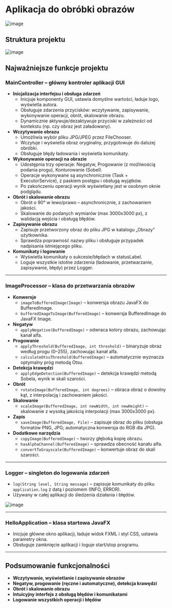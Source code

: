 # Aplikacja do obróbki obrazów
![image](https://github.com/user-attachments/assets/daa28982-97f6-4fc4-a19a-24c1320b43bc)

## Struktura projektu
![image](https://github.com/user-attachments/assets/407d2f5c-9fe2-40ff-9f91-8e9b8887c2b4)

## Najważniejsze funkcje projektu

### **MainController** – główny kontroler aplikacji GUI

- **Inicjalizacja interfejsu i obsługa zdarzeń**
    - Inicjuje komponenty GUI, ustawia domyślne wartości, ładuje logo, wyświetla autora.
    - Obsługuje zdarzenia przycisków: wczytywanie, zapisywanie, wykonywanie operacji, obrót, skalowanie obrazu.
    - Dynamicznie aktywuje/dezaktywuje przyciski w zależności od kontekstu (np. czy obraz jest załadowany).
- **Wczytywanie obrazu**
    - Umożliwia wybór pliku JPG/JPEG przez FileChooser.
    - Wczytuje i wyświetla obraz oryginalny, przygotowuje do dalszej obróbki.
    - Obsługuje błędy ładowania i wyświetla komunikaty.
- **Wykonywanie operacji na obrazie**
    - Udostępnia trzy operacje: Negatyw, Progowanie (z możliwością podania progu), Konturowanie (Sobel).
    - Operacje wykonywane są asynchronicznie (Task + ExecutorService), z paskiem postępu i obsługą wyjątków.
    - Po zakończeniu operacji wynik wyświetlany jest w osobnym oknie podglądu.
- **Obrót i skalowanie obrazu**
    - Obrót o 90° w lewo/prawo – asynchronicznie, z zachowaniem jakości.
    - Skalowanie do podanych wymiarów (max 3000x3000 px), z walidacją wejścia i obsługą błędów.
- **Zapisywanie obrazu**
    - Zapisuje przetworzony obraz do pliku JPG w katalogu „Obrazy” użytkownika.
    - Sprawdza poprawność nazwy pliku i obsługuje przypadek nadpisania istniejącego pliku.
- **Komunikaty i logowanie**
    - Wyświetla komunikaty o sukcesie/błędach w statusLabel.
    - Loguje wszystkie istotne zdarzenia (ładowanie, przetwarzanie, zapisywanie, błędy) przez Logger.

---

### **ImageProcessor** – klasa do przetwarzania obrazów

- **Konwersje**
    - `imageToBufferedImage(Image)` – konwersja obrazu JavaFX do BufferedImage.
    - `bufferedImageToImage(BufferedImage)` – konwersja BufferedImage do JavaFX Image.
- **Negatyw**
    - `applyNegative(BufferedImage)` – odwraca kolory obrazu, zachowując kanał alfa.
- **Progowanie**
    - `applyThreshold(BufferedImage, int threshold)` – binaryzuje obraz według progu (0–255), zachowując kanał alfa.
    - `calculateOtsuThreshold(BufferedImage)` – automatycznie wyznacza optymalny próg metodą Otsu.
- **Detekcja krawędzi**
    - `applyEdgeDetection(BufferedImage)` – detekcja krawędzi metodą Sobela, wynik w skali szarości.
- **Obrót**
    - `rotateImage(BufferedImage, int degrees)` – obraca obraz o dowolny kąt, z interpolacją i zachowaniem jakości.
- **Skalowanie**
    - `scaleImage(BufferedImage, int newWidth, int newHeight)` – skalowanie z wysoką jakością interpolacji (max 3000x3000 px).
- **Zapis**
    - `saveImage(BufferedImage, File)` – zapisuje obraz do pliku (obsługa formatów PNG, JPG; automatyczna konwersja do RGB dla JPG).
- **Dodatkowe narzędzia**
    - `copyImage(BufferedImage)` – tworzy głęboką kopię obrazu.
    - `hasAlphaChannel(BufferedImage)` – sprawdza obecność kanału alfa.
    - `convertToGrayscale(BufferedImage)` – konwertuje obraz do skali szarości.

---

### **Logger** – singleton do logowania zdarzeń

- `log(String level, String message)` – zapisuje komunikaty do pliku `application.log` z datą i poziomem (INFO, ERROR).
- Używany w całej aplikacji do śledzenia działania i błędów.

![image](https://github.com/user-attachments/assets/78e15386-1cf4-44db-a54a-c8d317cce546)

---

### **HelloApplication** – klasa startowa JavaFX

- Inicjuje główne okno aplikacji, ładuje widok FXML i styl CSS, ustawia parametry okna.
- Obsługuje zamknięcie aplikacji i loguje start/stop programu.

---

## **Podsumowanie funkcjonalności**

- **Wczytywanie, wyświetlanie i zapisywanie obrazów**
- **Negatyw, progowanie (ręczne i automatyczne), detekcja krawędzi**
- **Obrót i skalowanie obrazu**
- **Intuicyjny interfejs z obsługą błędów i komunikatami**
- **Logowanie wszystkich operacji i błędów**
